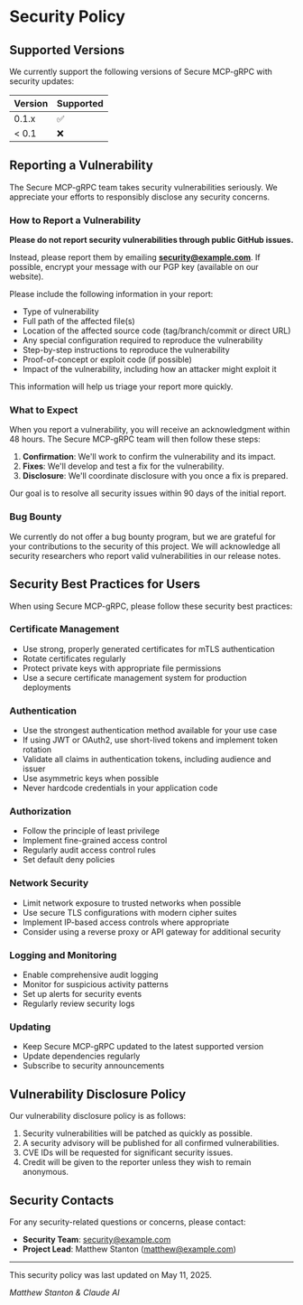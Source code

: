 # Security Policy

## Supported Versions

We currently support the following versions of Secure MCP-gRPC with security updates:

| Version | Supported          |
| ------- | ------------------ |
| 0.1.x   | ✅                |
| < 0.1   | ❌                |

## Reporting a Vulnerability

The Secure MCP-gRPC team takes security vulnerabilities seriously. We appreciate your efforts to responsibly disclose any security concerns.

### How to Report a Vulnerability

**Please do not report security vulnerabilities through public GitHub issues.**

Instead, please report them by emailing **security@example.com**. If possible, encrypt your message with our PGP key (available on our website).

Please include the following information in your report:

- Type of vulnerability
- Full path of the affected file(s)
- Location of the affected source code (tag/branch/commit or direct URL)
- Any special configuration required to reproduce the vulnerability
- Step-by-step instructions to reproduce the vulnerability
- Proof-of-concept or exploit code (if possible)
- Impact of the vulnerability, including how an attacker might exploit it

This information will help us triage your report more quickly.

### What to Expect

When you report a vulnerability, you will receive an acknowledgment within 48 hours. The Secure MCP-gRPC team will then follow these steps:

1. **Confirmation**: We'll work to confirm the vulnerability and its impact.
2. **Fixes**: We'll develop and test a fix for the vulnerability.
3. **Disclosure**: We'll coordinate disclosure with you once a fix is prepared.

Our goal is to resolve all security issues within 90 days of the initial report.

### Bug Bounty

We currently do not offer a bug bounty program, but we are grateful for your contributions to the security of this project. We will acknowledge all security researchers who report valid vulnerabilities in our release notes.

## Security Best Practices for Users

When using Secure MCP-gRPC, please follow these security best practices:

### Certificate Management

- Use strong, properly generated certificates for mTLS authentication
- Rotate certificates regularly
- Protect private keys with appropriate file permissions
- Use a secure certificate management system for production deployments

### Authentication

- Use the strongest authentication method available for your use case
- If using JWT or OAuth2, use short-lived tokens and implement token rotation
- Validate all claims in authentication tokens, including audience and issuer
- Use asymmetric keys when possible
- Never hardcode credentials in your application code

### Authorization

- Follow the principle of least privilege
- Implement fine-grained access control
- Regularly audit access control rules
- Set default deny policies

### Network Security

- Limit network exposure to trusted networks when possible
- Use secure TLS configurations with modern cipher suites
- Implement IP-based access controls where appropriate
- Consider using a reverse proxy or API gateway for additional security

### Logging and Monitoring

- Enable comprehensive audit logging
- Monitor for suspicious activity patterns
- Set up alerts for security events
- Regularly review security logs

### Updating

- Keep Secure MCP-gRPC updated to the latest supported version
- Update dependencies regularly
- Subscribe to security announcements

## Vulnerability Disclosure Policy

Our vulnerability disclosure policy is as follows:

1. Security vulnerabilities will be patched as quickly as possible.
2. A security advisory will be published for all confirmed vulnerabilities.
3. CVE IDs will be requested for significant security issues.
4. Credit will be given to the reporter unless they wish to remain anonymous.

## Security Contacts

For any security-related questions or concerns, please contact:

- **Security Team**: security@example.com
- **Project Lead**: Matthew Stanton (matthew@example.com)

---

This security policy was last updated on May 11, 2025.

*Matthew Stanton & Claude AI*
